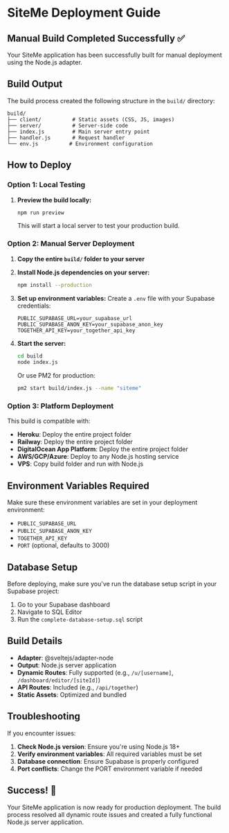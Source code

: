 # SiteMe Deployment Guide

## Manual Build Completed Successfully ✅

Your SiteMe application has been successfully built for manual deployment using the Node.js adapter.

## Build Output

The build process created the following structure in the `build/` directory:

```
build/
├── client/          # Static assets (CSS, JS, images)
├── server/          # Server-side code
├── index.js         # Main server entry point
├── handler.js       # Request handler
└── env.js          # Environment configuration
```

## How to Deploy

### Option 1: Local Testing

1. **Preview the build locally:**
   ```bash
   npm run preview
   ```
   This will start a local server to test your production build.

### Option 2: Manual Server Deployment

1. **Copy the entire `build/` folder to your server**

2. **Install Node.js dependencies on your server:**
   ```bash
   npm install --production
   ```

3. **Set up environment variables:**
   Create a `.env` file with your Supabase credentials:
   ```
   PUBLIC_SUPABASE_URL=your_supabase_url
   PUBLIC_SUPABASE_ANON_KEY=your_supabase_anon_key
   TOGETHER_API_KEY=your_together_api_key
   ```

4. **Start the server:**
   ```bash
   cd build
   node index.js
   ```
   
   Or use PM2 for production:
   ```bash
   pm2 start build/index.js --name "siteme"
   ```

### Option 3: Platform Deployment

This build is compatible with:
- **Heroku**: Deploy the entire project folder
- **Railway**: Deploy the entire project folder
- **DigitalOcean App Platform**: Deploy the entire project folder
- **AWS/GCP/Azure**: Deploy to any Node.js hosting service
- **VPS**: Copy build folder and run with Node.js

## Environment Variables Required

Make sure these environment variables are set in your deployment environment:

- `PUBLIC_SUPABASE_URL`
- `PUBLIC_SUPABASE_ANON_KEY`
- `TOGETHER_API_KEY`
- `PORT` (optional, defaults to 3000)

## Database Setup

Before deploying, make sure you've run the database setup script in your Supabase project:

1. Go to your Supabase dashboard
2. Navigate to SQL Editor
3. Run the `complete-database-setup.sql` script

## Build Details

- **Adapter**: @sveltejs/adapter-node
- **Output**: Node.js server application
- **Dynamic Routes**: Fully supported (e.g., `/u/[username]`, `/dashboard/editor/[siteId]`)
- **API Routes**: Included (e.g., `/api/together`)
- **Static Assets**: Optimized and bundled

## Troubleshooting

If you encounter issues:

1. **Check Node.js version**: Ensure you're using Node.js 18+ 
2. **Verify environment variables**: All required variables must be set
3. **Database connection**: Ensure Supabase is properly configured
4. **Port conflicts**: Change the PORT environment variable if needed

## Success! 🎉

Your SiteMe application is now ready for production deployment. The build process resolved all dynamic route issues and created a fully functional Node.js server application.
